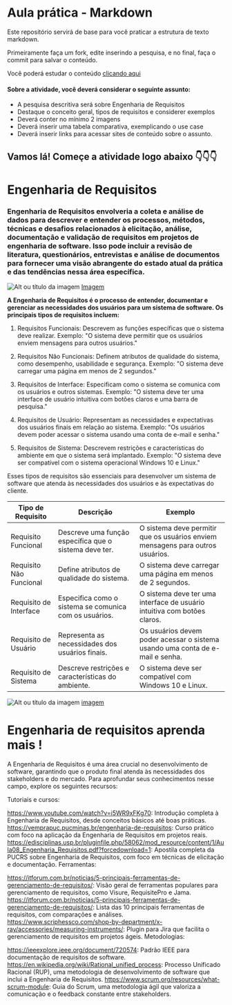# Aula prática - Markdown

Este repositório servirá de base para você praticar a estrutura de texto markdown. 

Primeiramente faça um fork, edite inserindo a pesquisa, e no final, faça o commit para salvar o conteúdo.

Você poderá estudar o conteúdo [clicando aqui](https://docs.pipz.com/central-de-ajuda/learning-center/guia-basico-de-markdown#open)

#### Sobre a atividade, você deverá considerar o seguinte assunto:

- A pesquisa descritiva será sobre Engenharia de Requisitos
- Destaque o conceito geral, tipos de requisitos e considerer exemplos
- Deverá conter no mínimo 2 imagens
- Deverá inserir uma tabela comparativa, exemplicando o use case
- Deverá inserir links para acessar sites de conteúdo sobre o assunto.


## Vamos lá! Começe a atividade logo abaixo 👇👇👇
# Engenharia de Requisitos
### Engenharia de Requisitos envolveria a coleta e análise de dados para descrever e entender os processos, métodos, técnicas e desafios relacionados à elicitação, análise, documentação e validação de requisitos em projetos de engenharia de software. Isso pode incluir a revisão de literatura, questionários, entrevistas e análise de documentos para fornecer uma visão abrangente do estado atual da prática e das tendências nessa área específica.

![Alt ou título da imagem](https://miro.medium.com/v2/resize:fit:1400/1*ZYH-QGU7tBWstwGGBvPY4A.png)
[Imagem](https://www.google.com/url?sa=i&url=https%3A%2F%2Fbrasil.uxdesign.cc%2Fa-rela%25C3%25A7%25C3%25A3o-entre-a-experi%25C3%25AAncia-da-pessoa-usu%25C3%25A1ria-e-a-engenharia-de-requisitos-77ea749d4a5d&psig=AOvVaw3YlJjdlEQjRsJyV0SYu_z_&ust=1711485130138000&source=images&cd=vfe&opi=89978449&ved=0CBAQjRxqFwoTCMjjp5OhkIUDFQAAAAAdAAAAABAj)

**A Engenharia de Requisitos é o processo de entender, documentar e gerenciar as necessidades dos usuários para um sistema de software. Os principais tipos de requisitos incluem:**

1. Requisitos Funcionais: Descrevem as funções específicas que o sistema deve realizar. Exemplo: "O sistema deve permitir que os usuários enviem mensagens para outros usuários."

2. Requisitos Não Funcionais: Definem atributos de qualidade do sistema, como desempenho, usabilidade e segurança. Exemplo: "O sistema deve carregar uma página em menos de 2 segundos."

3. Requisitos de Interface: Especificam como o sistema se comunica com os usuários e outros sistemas. Exemplo: "O sistema deve ter uma interface de usuário intuitiva com botões claros e uma barra de pesquisa."

4. Requisitos de Usuário: Representam as necessidades e expectativas dos usuários finais em relação ao sistema. Exemplo: "Os usuários devem poder acessar o sistema usando uma conta de e-mail e senha."

5. Requisitos de Sistema: Descrevem restrições e características do ambiente em que o sistema será implantado. Exemplo: "O sistema deve ser compatível com o sistema operacional Windows 10 e Linux."

Esses tipos de requisitos são essenciais para desenvolver um sistema de software que atenda às necessidades dos usuários e às expectativas do cliente.

| Tipo de Requisito       | Descrição                                                | Exemplo                                                                          |
|-------------------------|----------------------------------------------------------|----------------------------------------------------------------------------------|
| Requisito Funcional     | Descreve uma função específica que o sistema deve ter.  | O sistema deve permitir que os usuários enviem mensagens para outros usuários.  |
| Requisito Não Funcional | Define atributos de qualidade do sistema.               | O sistema deve carregar uma página em menos de 2 segundos.                      |
| Requisito de Interface  | Especifica como o sistema se comunica com os usuários. | O sistema deve ter uma interface de usuário intuitiva com botões claros.         |
| Requisito de Usuário    | Representa as necessidades dos usuários finais.        | Os usuários devem poder acessar o sistema usando uma conta de e-mail e senha.   |
| Requisito de Sistema    | Descreve restrições e características do ambiente.     | O sistema deve ser compatível com Windows 10 e Linux.                            |

![Alt ou título da imagem](https://media.licdn.com/dms/image/C4D12AQFegBuYhZPuYw/article-inline_image-shrink_1000_1488/0/1586541036635?e=1714003200&v=beta&t=P2FJx3krpEZEVB8wAG9L20lRjPYadMPwPFpbzS1xU5w)
[imagem](https://www.google.com/url?sa=i&url=https%3A%2F%2Fpt.linkedin.com%2Fpulse%2Farte-da-engenharia-de-requisitos-jo%25C3%25A3o-marcos-silva-lins&psig=AOvVaw3YlJjdlEQjRsJyV0SYu_z_&ust=1711485130138000&source=images&cd=vfe&opi=89978449&ved=0CBAQjRxqFwoTCMjjp5OhkIUDFQAAAAAdAAAAABAa)

# Engenharia de requisitos aprenda mais !
A Engenharia de Requisitos é uma área crucial no desenvolvimento de software, garantindo que o produto final atenda às necessidades dos stakeholders e do mercado. Para aprofundar seus conhecimentos nesse campo, explore os seguintes recursos:

Tutoriais e cursos:

https://www.youtube.com/watch?v=i5WR9xFKg70: Introdução completa à Engenharia de Requisitos, desde conceitos básicos até boas práticas.
https://vemprapuc.pucminas.br/engenharia-de-requisitos: Curso prático com foco na aplicação da Engenharia de Requisitos em projetos reais.
https://edisciplinas.usp.br/pluginfile.php/58062/mod_resource/content/1/Aula08_Engenharia_Requisitos.pdf?forcedownload=1: Apostila completa da PUCRS sobre Engenharia de Requisitos, com foco em técnicas de elicitação e documentação.
Ferramentas:

https://itforum.com.br/noticias/5-principais-ferramentas-de-gerenciamento-de-requisitos/: Visão geral de ferramentas populares para gerenciamento de requisitos, como Visure, RequisitePro e Jama.
https://itforum.com.br/noticias/5-principais-ferramentas-de-gerenciamento-de-requisitos/: Lista das 10 principais ferramentas de requisitos, com comparações e análises.
https://www.scriphessco.com/shop-by-department/x-ray/accessories/measuring-instruments/: Plugin para Jira que facilita o gerenciamento de requisitos em projetos ágeis.
Metodologias:

https://ieeexplore.ieee.org/document/720574: Padrão IEEE para documentação de requisitos de software.
https://en.wikipedia.org/wiki/Rational_unified_process: Processo Unificado Racional (RUP), uma metodologia de desenvolvimento de software que inclui a Engenharia de Requisitos.
https://www.scrum.org/resources/what-scrum-module: Guia do Scrum, uma metodologia ágil que valoriza a comunicação e o feedback constante entre stakeholders.
